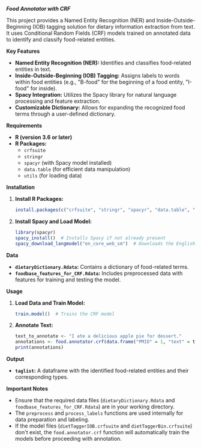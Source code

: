 ***Food Annotator with CRF***

This project provides a Named Entity Recognition (NER) and Inside-Outside-Beginning (IOB) tagging solution for dietary information extraction from text. It uses Conditional Random Fields (CRF) models trained on annotated data to identify and classify food-related entities.

**Key Features**

* **Named Entity Recognition (NER):** Identifies and classifies food-related entities in text.
* **Inside-Outside-Beginning (IOB) Tagging:** Assigns labels to words within food entities (e.g., "B-food" for the beginning of a food entity, "I-food" for inside).
* **Spacy Integration:** Utilizes the Spacy library for natural language processing and feature extraction.
* **Customizable Dictionary:** Allows for expanding the recognized food terms through a user-defined dictionary.

**Requirements**

* **R (version 3.6 or later)**
* **R Packages:**
    * `crfsuite`
    * `stringr`
    * `spacyr` (with Spacy model installed)
    * `data.table` (for efficient data manipulation)
    * `utils` (for loading data)


**Installation**

1. **Install R Packages:**
   ```R
   install.packages(c("crfsuite", "stringr", "spacyr", "data.table", "utils"))
   ```
2. **Install Spacy and Load Model:**
   ```R
   library(spacyr)
   spacy_install()  # Installs Spacy if not already present
   spacy_download_langmodel("en_core_web_sm")  # Downloads the English language model
   ```

**Data**

* **`dietaryDictionary.Rdata`:** Contains a dictionary of food-related terms.
* **`foodbase_features_for_CRF.Rdata`:** Includes preprocessed data with features for training and testing the model.


**Usage**

1. **Load Data and Train Model:**
   ```R
   train.model()  # Trains the CRF model
   ```
2. **Annotate Text:**
   ```R
   text_to_annotate <- "I ate a delicious apple pie for dessert."
   annotations <- food.annotator.crf(data.frame("PMID" = 1, "text" = text_to_annotate))
   print(annotations)
   ```
   

**Output**

* **`taglist`:** A dataframe with the identified food-related entities and their corresponding types.

**Important Notes**

* Ensure that the required data files (`dietaryDictionary.Rdata` and `foodbase_features_for_CRF.Rdata`) are in your working directory.
* The `preprocess` and `process_labels` functions are used internally for data preparation and labeling.
* If the model files (`dietTaggerIOB.crfsuite` and `dietTaggerBin.crfsuite`) don't exist, the `food.annotator.crf` function will automatically train the models before proceeding with annotation.
